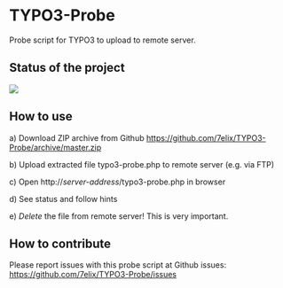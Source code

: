 TYPO3-Probe
===========

Probe script for TYPO3 to upload to remote server.

Status of the project
------------

<a href="https://travis-ci.org/7elix/TYPO3-Probe" target="_blank"><img src="https://travis-ci.org/7elix/TYPO3-Probe.png?branch=master" style="max-width:100%;"></a>

How to use
-----------

a) Download ZIP archive from Github
	<a href="https://github.com/7elix/TYPO3-Probe/archive/master.zip">https://github.com/7elix/TYPO3-Probe/archive/master.zip</a>

b) Upload extracted file typo3-probe.php to remote server (e.g. via FTP)

c) Open http://*server-address*/typo3-probe.php in browser

d) See status and follow hints

e) *Delete* the file from remote server!
	This is very important.

How to contribute
------------

Please report issues with this probe script at Github issues:
<a href="https://github.com/7elix/TYPO3-Probe/issues" target="_blank">https://github.com/7elix/TYPO3-Probe/issues</a>